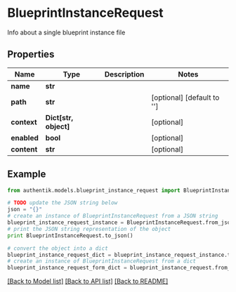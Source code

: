 # BlueprintInstanceRequest

Info about a single blueprint instance file

## Properties
Name | Type | Description | Notes
------------ | ------------- | ------------- | -------------
**name** | **str** |  | 
**path** | **str** |  | [optional] [default to '']
**context** | **Dict[str, object]** |  | [optional] 
**enabled** | **bool** |  | [optional] 
**content** | **str** |  | [optional] 

## Example

```python
from authentik.models.blueprint_instance_request import BlueprintInstanceRequest

# TODO update the JSON string below
json = "{}"
# create an instance of BlueprintInstanceRequest from a JSON string
blueprint_instance_request_instance = BlueprintInstanceRequest.from_json(json)
# print the JSON string representation of the object
print BlueprintInstanceRequest.to_json()

# convert the object into a dict
blueprint_instance_request_dict = blueprint_instance_request_instance.to_dict()
# create an instance of BlueprintInstanceRequest from a dict
blueprint_instance_request_form_dict = blueprint_instance_request.from_dict(blueprint_instance_request_dict)
```
[[Back to Model list]](../README.md#documentation-for-models) [[Back to API list]](../README.md#documentation-for-api-endpoints) [[Back to README]](../README.md)



